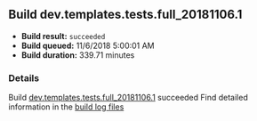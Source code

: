 ## Build dev.templates.tests.full_20181106.1
- **Build result:** `succeeded`
- **Build queued:** 11/6/2018 5:00:01 AM
- **Build duration:** 339.71 minutes
### Details
Build [dev.templates.tests.full_20181106.1](https://winappstudio.visualstudio.com/web/build.aspx?pcguid=a4ef43be-68ce-4195-a619-079b4d9834c2&builduri=vstfs%3a%2f%2f%2fBuild%2fBuild%2f26530) succeeded
Find detailed information in the [build log files](https://uwpctdiags.blob.core.windows.net/buildlogs/dev.templates.tests.full_20181106.1_logs.zip)
